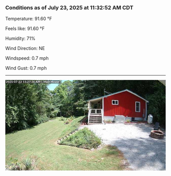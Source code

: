 ### Conditions as of July 23, 2025 at 11:32:52 AM CDT 

Temperature: 91.60 &deg;F

Feels like: 91.60 &deg;F

Humidity: 71%

Wind Direction: NE

Windspeed: 0.7 mph

Wind Gust: 0.7 mph

---

<img src="./images/latest.jpeg"/>

